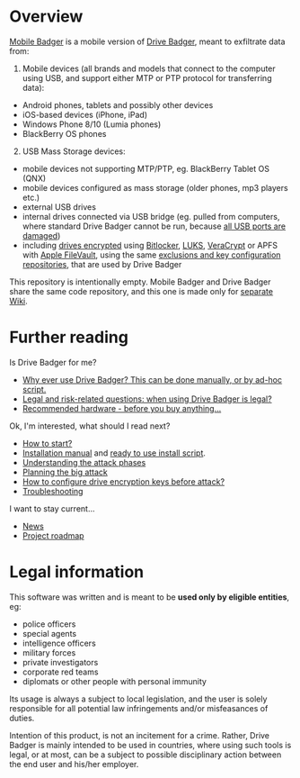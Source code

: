 # Overview

[Mobile Badger](https://github.com/drivebadger/mobilebadger/wiki) is a mobile version of [Drive Badger](https://github.com/drivebadger/drivebadger), meant to exfiltrate data from:

1. Mobile devices (all brands and models that connect to the computer using USB, and support either MTP or PTP protocol for transferring data):

- Android phones, tablets and possibly other devices
- iOS-based devices (iPhone, iPad)
- Windows Phone 8/10 (Lumia phones)
- BlackBerry OS phones

2. USB Mass Storage devices:

- mobile devices not supporting MTP/PTP, eg. BlackBerry Tablet OS (QNX)
- mobile devices configured as mass storage (older phones, mp3 players etc.)
- external USB drives
- internal drives connected via USB bridge (eg. pulled from computers, where standard Drive Badger cannot be run, because [all USB ports are damaged](https://github.com/drivebadger/drivebadger/wiki/Hardware-problems-(damaged-USB-ports)))
- including [drives encrypted](https://github.com/drivebadger/drivebadger/wiki/Encryption-support) using [Bitlocker](https://github.com/drivebadger/drivebadger/wiki/Encryption-support-(Bitlocker)), [LUKS](https://github.com/drivebadger/drivebadger/wiki/Encryption-support-(LUKS)), [VeraCrypt](https://github.com/drivebadger/drivebadger/wiki/Encryption-support-(VeraCrypt)) or APFS with [Apple FileVault](https://github.com/drivebadger/drivebadger/wiki/Encryption-support-(FileVault)), using the same [exclusions and key configuration repositories](https://github.com/drivebadger/drivebadger/wiki/Configuration-repositories), that are used by Drive Badger

This repository is intentionally empty. Mobile Badger and Drive Badger share the same code repository, and this one is made only for [separate Wiki](https://github.com/drivebadger/mobilebadger/wiki).


# Further reading

Is Drive Badger for me?

- [Why ever use Drive Badger? This can be done manually, or by ad-hoc script.](https://github.com/drivebadger/drivebadger/wiki/Frequently-Asked-Questions-(beginner))
- [Legal and risk-related questions: when using Drive Badger is legal?](https://github.com/drivebadger/drivebadger/wiki/Frequently-Asked-Questions-(legal))
- [Recommended hardware - before you buy anything...](https://github.com/drivebadger/drivebadger/wiki/Recommended-hardware)

Ok, I'm interested, what should I read next?

- [How to start?](https://github.com/drivebadger/drivebadger/wiki/How-to-start%3F)
- [Installation manual](https://github.com/drivebadger/drivebadger/wiki/Installing) and [ready to use install script](https://github.com/drivebadger/drivebadger/wiki/Install-script).
- [Understanding the attack phases](https://github.com/drivebadger/drivebadger/wiki/Understanding-the-attack-phases)
- [Planning the big attack](https://github.com/drivebadger/drivebadger/wiki/Planning-the-big-attack)
- [How to configure drive encryption keys before attack?](https://github.com/drivebadger/drivebadger/wiki/How-to-configure-encryption-keys%3F)
- [Troubleshooting](https://github.com/drivebadger/drivebadger/wiki/Troubleshooting)

I want to stay current...

- [News](https://github.com/drivebadger/drivebadger/wiki/News)
- [Project roadmap](https://github.com/drivebadger/drivebadger/wiki/Roadmap)


# Legal information

This software was written and is meant to be **used only by eligible entities**, eg:

- police officers
- special agents
- intelligence officers
- military forces
- private investigators
- corporate red teams
- diplomats or other people with personal immunity

Its usage is always a subject to local legislation, and the user is solely responsible for all potential law infringements
and/or misfeasances of duties.

Intention of this product, is not an incitement for a crime. Rather, Drive Badger is mainly intended to be used in countries, where
using such tools is legal, or at most, can be a subject to possible disciplinary action between the end user and his/her employer.
